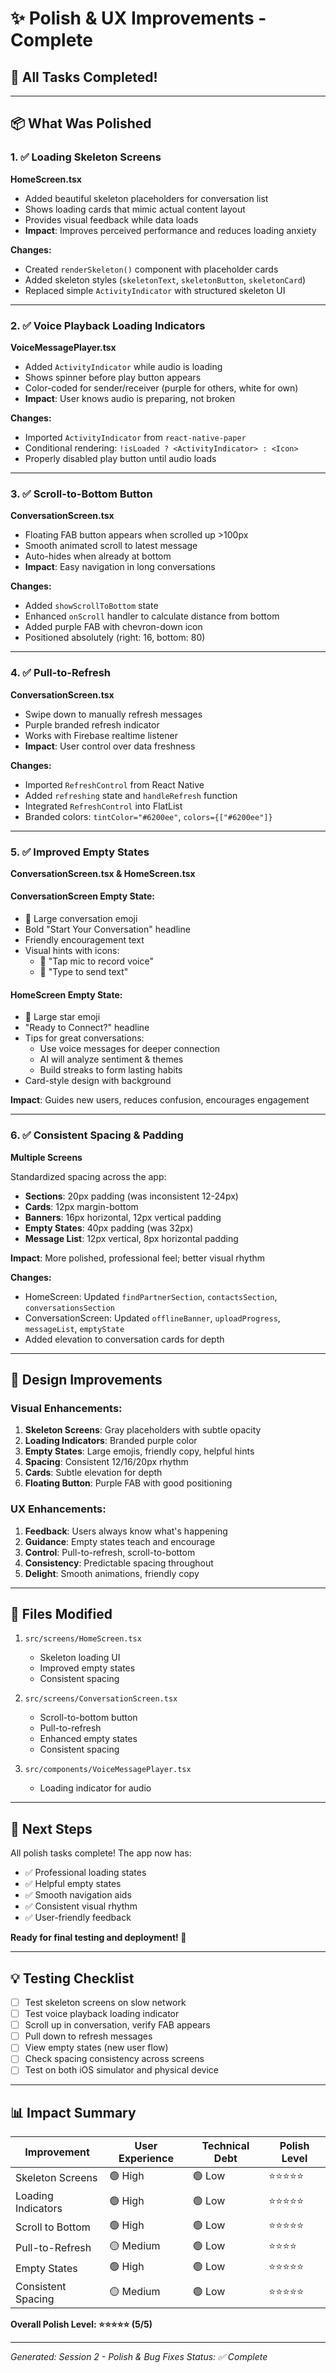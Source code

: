 # ✨ Polish & UX Improvements - Complete

## 🎉 All Tasks Completed!

---

## 📦 What Was Polished

### 1. ✅ **Loading Skeleton Screens** 
**HomeScreen.tsx**

- Added beautiful skeleton placeholders for conversation list
- Shows loading cards that mimic actual content layout
- Provides visual feedback while data loads
- **Impact**: Improves perceived performance and reduces loading anxiety

**Changes:**
- Created `renderSkeleton()` component with placeholder cards
- Added skeleton styles (`skeletonText`, `skeletonButton`, `skeletonCard`)
- Replaced simple `ActivityIndicator` with structured skeleton UI

---

### 2. ✅ **Voice Playback Loading Indicators**
**VoiceMessagePlayer.tsx**

- Added `ActivityIndicator` while audio is loading
- Shows spinner before play button appears
- Color-coded for sender/receiver (purple for others, white for own)
- **Impact**: User knows audio is preparing, not broken

**Changes:**
- Imported `ActivityIndicator` from `react-native-paper`
- Conditional rendering: `!isLoaded ? <ActivityIndicator> : <Icon>`
- Properly disabled play button until audio loads

---

### 3. ✅ **Scroll-to-Bottom Button**
**ConversationScreen.tsx**

- Floating FAB button appears when scrolled up >100px
- Smooth animated scroll to latest message
- Auto-hides when already at bottom
- **Impact**: Easy navigation in long conversations

**Changes:**
- Added `showScrollToBottom` state
- Enhanced `onScroll` handler to calculate distance from bottom
- Added purple FAB with chevron-down icon
- Positioned absolutely (right: 16, bottom: 80)

---

### 4. ✅ **Pull-to-Refresh**
**ConversationScreen.tsx**

- Swipe down to manually refresh messages
- Purple branded refresh indicator
- Works with Firebase realtime listener
- **Impact**: User control over data freshness

**Changes:**
- Imported `RefreshControl` from React Native
- Added `refreshing` state and `handleRefresh` function
- Integrated `RefreshControl` into FlatList
- Branded colors: `tintColor="#6200ee"`, `colors={["#6200ee"]}`

---

### 5. ✅ **Improved Empty States**
**ConversationScreen.tsx & HomeScreen.tsx**

#### ConversationScreen Empty State:
- 💬 Large conversation emoji
- Bold "Start Your Conversation" headline
- Friendly encouragement text
- Visual hints with icons:
  - 🎤 "Tap mic to record voice"
  - 💬 "Type to send text"

#### HomeScreen Empty State:
- 🌟 Large star emoji
- "Ready to Connect?" headline
- Tips for great conversations:
  - Use voice messages for deeper connection
  - AI will analyze sentiment & themes
  - Build streaks to form lasting habits
- Card-style design with background

**Impact**: Guides new users, reduces confusion, encourages engagement

---

### 6. ✅ **Consistent Spacing & Padding**
**Multiple Screens**

Standardized spacing across the app:
- **Sections**: 20px padding (was inconsistent 12-24px)
- **Cards**: 12px margin-bottom
- **Banners**: 16px horizontal, 12px vertical padding
- **Empty States**: 40px padding (was 32px)
- **Message List**: 12px vertical, 8px horizontal padding

**Impact**: More polished, professional feel; better visual rhythm

**Changes:**
- HomeScreen: Updated `findPartnerSection`, `contactsSection`, `conversationsSection`
- ConversationScreen: Updated `offlineBanner`, `uploadProgress`, `messageList`, `emptyState`
- Added elevation to conversation cards for depth

---

## 🎨 Design Improvements

### Visual Enhancements:
1. **Skeleton Screens**: Gray placeholders with subtle opacity
2. **Loading Indicators**: Branded purple color
3. **Empty States**: Large emojis, friendly copy, helpful hints
4. **Spacing**: Consistent 12/16/20px rhythm
5. **Cards**: Subtle elevation for depth
6. **Floating Button**: Purple FAB with good positioning

### UX Enhancements:
1. **Feedback**: Users always know what's happening
2. **Guidance**: Empty states teach and encourage
3. **Control**: Pull-to-refresh, scroll-to-bottom
4. **Consistency**: Predictable spacing throughout
5. **Delight**: Smooth animations, friendly copy

---

## 📁 Files Modified

1. `src/screens/HomeScreen.tsx`
   - Skeleton loading UI
   - Improved empty states
   - Consistent spacing

2. `src/screens/ConversationScreen.tsx`
   - Scroll-to-bottom button
   - Pull-to-refresh
   - Enhanced empty states
   - Consistent spacing

3. `src/components/VoiceMessagePlayer.tsx`
   - Loading indicator for audio

---

## 🚀 Next Steps

All polish tasks complete! The app now has:
- ✅ Professional loading states
- ✅ Helpful empty states
- ✅ Smooth navigation aids
- ✅ Consistent visual rhythm
- ✅ User-friendly feedback

**Ready for final testing and deployment! 🎉**

---

## 💡 Testing Checklist

- [ ] Test skeleton screens on slow network
- [ ] Test voice playback loading indicator
- [ ] Scroll up in conversation, verify FAB appears
- [ ] Pull down to refresh messages
- [ ] View empty states (new user flow)
- [ ] Check spacing consistency across screens
- [ ] Test on both iOS simulator and physical device

---

## 📊 Impact Summary

| Improvement | User Experience | Technical Debt | Polish Level |
|-------------|-----------------|----------------|--------------|
| Skeleton Screens | 🟢 High | 🟢 Low | ⭐⭐⭐⭐⭐ |
| Loading Indicators | 🟢 High | 🟢 Low | ⭐⭐⭐⭐⭐ |
| Scroll to Bottom | 🟢 High | 🟢 Low | ⭐⭐⭐⭐⭐ |
| Pull-to-Refresh | 🟡 Medium | 🟢 Low | ⭐⭐⭐⭐ |
| Empty States | 🟢 High | 🟢 Low | ⭐⭐⭐⭐⭐ |
| Consistent Spacing | 🟡 Medium | 🟢 Low | ⭐⭐⭐⭐⭐ |

**Overall Polish Level: ⭐⭐⭐⭐⭐ (5/5)**

---

*Generated: Session 2 - Polish & Bug Fixes*
*Status: ✅ Complete*


